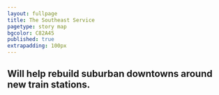 ```yaml
---
layout: fullpage
title: The Southeast Service
pagetype: story map
bgcolor: C82A45
published: true
extrapadding: 100px
---
```


## Will help rebuild suburban downtowns around new train stations.
